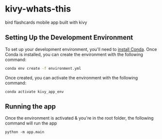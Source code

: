 # kivy-whats-this
bird flashcards mobile app built with kivy

## Setting Up the Development Environment

To set up your development environment, you'll need to [install Conda](https://conda.io/projects/conda/en/latest/user-guide/install/index.html). Once Conda is installed, you can create the environment with the following command:
```bash
conda env create -f environment.yml
```  
Once created, you can activate the environment with the following command:
```
conda activate kivy_app_env
```
## Running the app
Once the environment is activated & you're in the root folder, the following command will run the app
```
python -m app.main
```